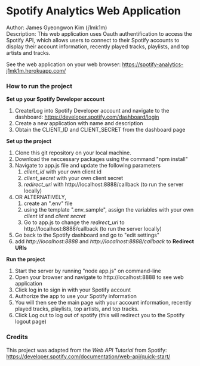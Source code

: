# Spotify Analytics Web Application

Author: James Gyeongwon Kim (j1mk1m)   
Description: This web application uses Oauth authentification to access the Spotify API, which allows users to connect to their Spotify accounts to display their account information, recently played tracks, playlists, and top artists and tracks. 

See the web application on your web browser: https://spotify-analytics-j1mk1m.herokuapp.com/

### How to run the project
**Set up your Spotify Developer account**
1. Create/Log into Spotify Developer account and navigate to the dashboard: https://developer.spotify.com/dashboard/login
2. Create a new application with name and description
3. Obtain the CLIENT_ID and CLIENT_SECRET from the dashboard page

**Set up the project**
1. Clone this git repository on your local machine.
2. Download the neccessary packages using the command "npm install"
3. Navigate to app.js file and update the following parameters
    1. *client_id* with your own client id
    2. *client_secret* with your own client secret
    3. *redirect_uri* with http://localhost:8888/callback (to run the server locally)
4. OR ALTERNATIVELY, 
    1. create an ".env" file 
    2. using the template ".env_sample", assign the variables with your own *client id* and *client secret*
    3. Go to app.js to change the *redirect_uri* to http://localhost:8888/callback (to run the server locally)
5. Go back to the Spotify dashboard and go to "edit settings"
  1. add *http://localhost:8888* and *http://localhost:8888/callback* to **Redirect URIs**

**Run the project**
1. Start the server by running "node app.js" on command-line
2. Open your browser and navigate to http://localhost:8888 to see web application
3. Click log in to sign in with your Spotify account
4. Authorize the app to use your Spotify information
5. You will then see the main page with your account information, recently played tracks, playlists, top artists, and top tracks.
6. Click Log out to log out of spotify (this will redirect you to the Spotify logout page)

### Credits
This project was adapted from the *Web API Tutorial* from Spotify: https://developer.spotify.com/documentation/web-api/quick-start/

